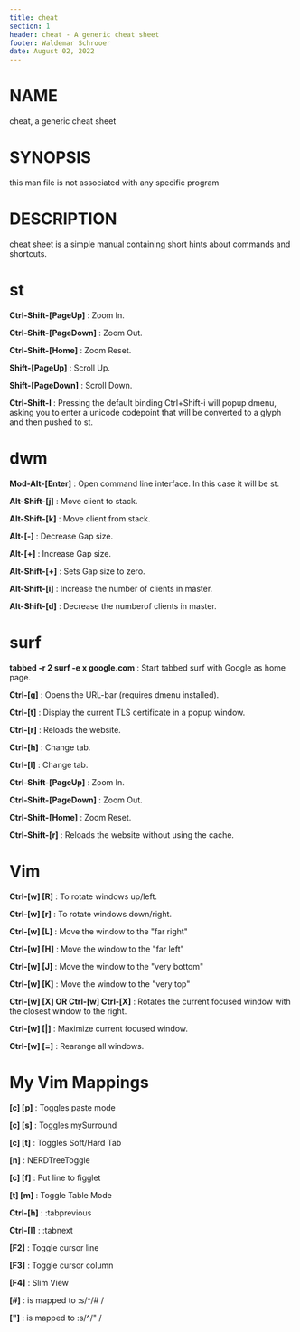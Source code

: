 ```yaml
---
title: cheat
section: 1
header: cheat - A generic cheat sheet
footer: Waldemar Schrooer
date: August 02, 2022
---
```


# NAME
cheat, a generic cheat sheet

# SYNOPSIS
this man file is not associated with any specific program

# DESCRIPTION
cheat sheet is a simple manual containing short hints about commands and shortcuts.

# st

**Ctrl-Shift-[PageUp]**
: Zoom In.

**Ctrl-Shift-[PageDown]**
: Zoom Out.

**Ctrl-Shift-[Home]**
: Zoom Reset.

**Shift-[PageUp]**
: Scroll Up.

**Shift-[PageDown]**
: Scroll Down.

**Ctrl-Shift-I**
: Pressing  the  default  binding  Ctrl+Shift-i will popup dmenu, asking you to
enter a unicode codepoint that will be converted to a glyph and then pushed to
st.

# dwm

**Mod-Alt-[Enter]**
: Open command line interface. In this case it will be st.

**Alt-Shift-[j]**
: Move client to stack.

**Alt-Shift-[k]**
: Move client from stack.

**Alt-[-]**
: Decrease Gap size.

**Alt-[+]**
: Increase Gap size.

**Alt-Shift-[+]**
: Sets Gap size to zero.

**Alt-Shift-[i]**
: Increase the number of clients in master.

**Alt-Shift-[d]**
: Decrease the numberof clients in master.

# surf

**tabbed -r 2 surf -e x google.com**
: Start tabbed surf with Google as home page.

**Ctrl-[g]**
: Opens the URL-bar (requires dmenu installed).

**Ctrl-[t]**
: Display the current TLS certificate in a popup window.

**Ctrl-[r]**
: Reloads the website.

**Ctrl-[h]**
: Change tab.

**Ctrl-[l]**
: Change tab.

**Ctrl-Shift-[PageUp]**
: Zoom In.

**Ctrl-Shift-[PageDown]**
: Zoom Out.

**Ctrl-Shift-[Home]**
: Zoom Reset.

**Ctrl-Shift-[r]**
: Reloads the website without using the cache.

# Vim

**Ctrl-[w] [R]**
: To rotate windows up/left.

**Ctrl-[w] [r]**
: To rotate windows down/right.

**Ctrl-[w] [L]**
: Move the window to the "far right"

**Ctrl-[w] [H]**
: Move the window to the "far left"

**Ctrl-[w] [J]**
: Move the window to the "very bottom"

**Ctrl-[w] [K]**
: Move the window to the "very top"

**Ctrl-[w] [X] OR Ctrl-[w] Ctrl-[X]**
: Rotates the current focused window with the closest window to the right.

**Ctrl-[w] [|]**
: Maximize current focused window.

**Ctrl-[w] [=]**
: Rearange all windows.

# My Vim Mappings

**<leader> [c] [p]**
: Toggles paste mode

**<leader> [c] [s]**
: Toggles mySurround

**<leader> [c] [t]**
: Toggles Soft/Hard Tab

**<leader> [n]**
: NERDTreeToggle

**<leader> [c] [f]**
: Put line to figglet

**<leader> [t] [m]**
: Toggle Table Mode

**Ctrl-[h]**
: :tabprevious

**Ctrl-[l]**
: :tabnext

**[F2]**
: Toggle cursor line

**[F3]**
: Toggle cursor column

**[F4]**
: Slim View

**[#]**
: is mapped to :s/^/# /<CR>

**["]**
: is mapped to :s/^/" /<CR>
